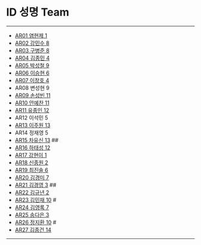 # ID	성명	Team
---
- [AR01	염현제	1](https://github.com/duaguswp/ar01)
- [AR02	강민수	8](https://github.com/kangminsooKMS//ar02)
- [AR03	구병준	8](https://github.com/GubyeongJun/ar03)
- [AR04	김종민	4](https://github.com/ghs1472/ar04)
- [AR05	박성철	9](https://github.com/parkseongcheol/ar05)
- [AR06	이승현	6](https://github.com/penguinperformanceproject/ar06)
- [AR07	이창호	4](https://github.com/lchho96/ar07)
- AR08	변성현	9
- [AR09	손성빈	11](https://github.com/ijseongbin/ar09-)
- [AR10	안예찬	11](https://github.com/dksdpcks1/ar10)
- [AR11	유종인	12](https://github.com/yujongin/ar11)
- AR12	이석민	5
- [AR13	이주원	13](https://github.com/20161514/ar13)
- AR14	정재영	5
- [AR15	차유신	13](https://github.com/Usin96/ar15) ##
- [AR16	하태성	12](https://github.com/gkxotjd12312/AR16)
- [AR17	강현이	1](https://github.com/Hyeonyi9081/ar17)
- [AR18 신종원	2](https://www.github.com/jonogo/ar18)
- [AR19	최진솔	6](https://github.com/Choijinsol-maker/AR19)
- [AR20	김경미	7](https://github.com/kyungmi0120/ar20)
- [AR21	김경영	3](https://github.com/IjuHM17/ar21) ##
- [AR22	김규년	2](https://github.com/kgn4746/ar22)
- [AR23	김민재	10](https://github.com/AR23-KMJ/ar23) #
- [AR24	김영록	7](https://github.com/septempeccatis/ar24)
- [AR25	송다은	3](https://github.com/daeun99/ar25)
- [AR26	정지환	10](https://github.com/AR26-jihwan/ar26)  # 
- [AR27	김종건	14](https://github.com/kjg9704/ar27)
---

